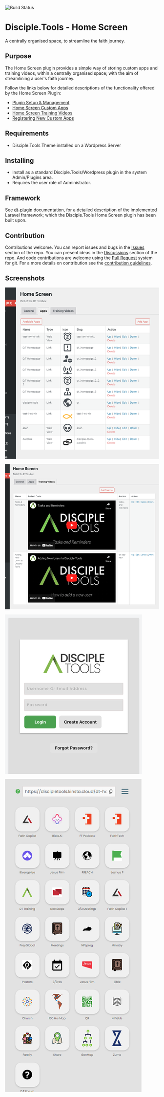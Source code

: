 ![Build Status](https://github.com/thecodezone/dt-home/actions/workflows/ci.yml/badge.svg?branch=master)

# Disciple.Tools - Home Screen

A centrally organised space, to streamline the faith journey.

## Purpose

The Home Screen plugin provides a simple way of storing custom apps and training videos, within a centrally organised space; with the aim of streamlining a user's faith journey.

Follow the links below for detailed descriptions of the functionality offered by the Home Screen Plugin:

- [Plugin Setup & Management](./documentation/admin/README.md)
- [Home Screen Custom Apps](./documentation/apps/README.md)
- [Home Screen Training Videos](./documentation/train/README.md)
- [Registering New Custom Apps](./documentation/custom/README.md)

## Requirements

- Disciple.Tools Theme installed on a Wordpress Server

## Installing

- Install as a standard Disciple.Tools/Wordpress plugin in the system Admin/Plugins area.
- Requires the user role of Administrator.

## Framework

See [dt-plugin](https://github.com/thecodezone/dt-plugin) documentation, for a detailed description of the implemented Laravel framework; which the Disciple.Tools Home Screen plugin has been built upon.

## Contribution

Contributions welcome. You can report issues and bugs in the
[Issues](https://github.com/thecodezone/dt-home/issues) section of the repo. You can
present ideas
in the [Discussions](https://github.com/thecodezone/dt-home/discussions) section of the
repo. And
code contributions are welcome using
the [Pull Request](https://github.com/thecodezone/dt-home/pulls)
system for git. For a more details on contribution see the
[contribution guidelines](https://github.com/thecodezone/dt-home/blob/master/CONTRIBUTING.md).

## Screenshots

![image](./documentation/admin/apps/imgs/apps-tab-list.png)

![image](./documentation/admin/train/imgs/train-tab-list.png)

![image](./documentation/apps/imgs/user-login.png)

![image](./documentation/apps/imgs/home-screen.png)
